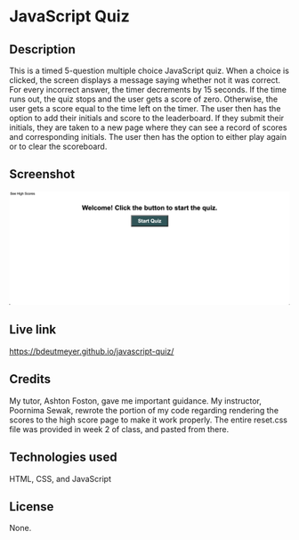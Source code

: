 # JavaScript Quiz

## Description
This is a timed 5-question multiple choice JavaScript quiz. When a choice is clicked, the screen displays a message saying whether not it was correct. For every incorrect answer, the timer decrements by 15 seconds. If the time runs out, the quiz stops and the user gets a score of zero. Otherwise, the user gets a score equal to the time left on the timer. The user then has the option to add their initials and score to the leaderboard. If they submit their initials, they are taken to a new page where they can see a record of scores and corresponding initials. The user then has the option to either play again or to clear the scoreboard.

## Screenshot
![In the upper left hand corner, there is a link to the High Scores page. In the center, there is a welcome message and a button that says "Start Quiz."](./assets/images/Quiz-welcome-page.png) 


## Live link

https://bdeutmeyer.github.io/javascript-quiz/


## Credits

My tutor, Ashton Foston, gave me important guidance. My instructor, Poornima Sewak, rewrote the portion of my code regarding rendering the scores to the high score page to make it work properly. The entire reset.css file was provided in week 2 of class, and pasted from there.

## Technologies used

HTML, CSS, and JavaScript

## License

None.